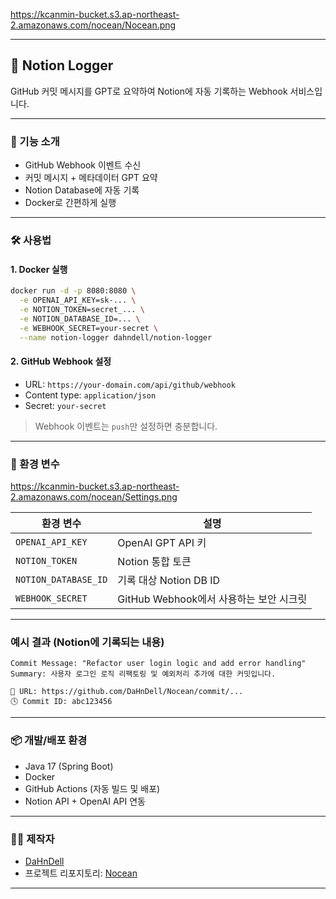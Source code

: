 
https://kcanmin-bucket.s3.ap-northeast-2.amazonaws.com/nocean/Nocean.png

---

## 🧠 Notion Logger

GitHub 커밋 메시지를 GPT로 요약하여 Notion에 자동 기록하는 Webhook 서비스입니다.

---

### 🚀 기능 소개

* GitHub Webhook 이벤트 수신
* 커밋 메시지 + 메타데이터 GPT 요약
* Notion Database에 자동 기록
* Docker로 간편하게 실행

---

### 🛠️ 사용법

#### 1. Docker 실행

```bash
docker run -d -p 8080:8080 \
  -e OPENAI_API_KEY=sk-... \
  -e NOTION_TOKEN=secret_... \
  -e NOTION_DATABASE_ID=... \
  -e WEBHOOK_SECRET=your-secret \
  --name notion-logger dahndell/notion-logger
```

#### 2. GitHub Webhook 설정

* URL: `https://your-domain.com/api/github/webhook`
* Content type: `application/json`
* Secret: `your-secret`

> Webhook 이벤트는 `push`만 설정하면 충분합니다.

---

### 🔐 환경 변수

https://kcanmin-bucket.s3.ap-northeast-2.amazonaws.com/nocean/Settings.png

| 환경 변수                | 설명                           |
| -------------------- | ---------------------------- |
| `OPENAI_API_KEY`     | OpenAI GPT API 키             |
| `NOTION_TOKEN`       | Notion 통합 토큰                 |
| `NOTION_DATABASE_ID` | 기록 대상 Notion DB ID           |
| `WEBHOOK_SECRET`     | GitHub Webhook에서 사용하는 보안 시크릿 |

---

### 예시 결과 (Notion에 기록되는 내용)

```
Commit Message: "Refactor user login logic and add error handling"
Summary: 사용자 로그인 로직 리팩토링 및 예외처리 추가에 대한 커밋입니다.

🔗 URL: https://github.com/DaHnDell/Nocean/commit/...
🕓 Commit ID: abc123456
```

---

### 📦 개발/배포 환경

* Java 17 (Spring Boot)
* Docker
* GitHub Actions (자동 빌드 및 배포)
* Notion API + OpenAI API 연동

---

### 👨‍💻 제작자

* [DaHnDell](https://github.com/DaHnDell)
* 프로젝트 리포지토리: [Nocean](https://github.com/DaHnDell/Nocean)

---
